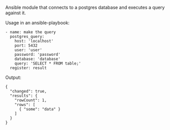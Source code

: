 Ansible module that connects to a postgres database and executes a query against it.

Usage in an ansible-playbook:
```
- name: make the query
  postgres_query:
    host: 'localhost'
    port: 5432
    user: 'user'
    password: 'password'
    database: 'database'
    query: 'SELECT * FROM table;'
  register: result
```

Output:
```
{
  "changed": true,
  "results": {
    "rowCount": 1,
    "rows": [
      { "some": "data" }
    ]
  }
}
```
